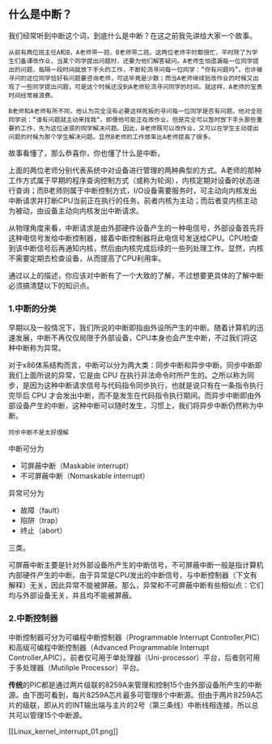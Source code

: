 ## 什么是中断？
我们经常听到中断这个词，到底什么是中断？在这之前我先讲给大家一个故事。

    从前有两位班主任A和B，A老师带一班，B老师带二班。这两位老师平时都很忙，平时除了为学生们备课改作业，当某个同学提出问题时，还要为他们解答疑问。A老师生怕遗漏每一位同学提出的问题，每隔一段时间就放下手头的工作，不断轮流寻问每一位同学：“你有问题吗”。也许被寻问的这位同学恰好有问题要咨询老师，可这毕竟是少数；而当A老师继续批改作业的时候又出现了一些同学提出问题，可是这个时候还没到A老师轮流寻问同学的时间。就这样，A老师的宝贵时间经常被浪费。

    B老师和A老师有所不同，他认为完全没有必要这样死板的寻问每一位同学是否有问题。他对全班同学说：“谁有问题就主动来找我“。即便他可能正在改作业，但是完全可以暂时放下手头那些重要的工作，先为这位迷惑的同学解决问题。因此，B老师既可以改作业，又可以在学生主动提出问题的时候为那个学生解决问题。显然B老师的工作效率比A老师提高了很多。

故事看懂了，那么恭喜你，你也懂了什么是中断。

上面的两位老师分别代表系统中对设备进行管理的两种典型的方式。A老师的那种工作方式属于早期的程序查询控制方式（或称为轮询），内核定期对设备的状态进行查询；而B老师则属于中断控制方式，I/O设备需要服务时，可主动向内核发出中断请求并打断CPU当前正在执行的任务。前者内核为主动；而后者变内核主动为被动，由设备主动向内核发出中断请求。

从物理角度来看，中断请求是由外部硬件设备产生的一种电信号，外部设备首先将这种电信号发给中断控制器，接着中断控制器将此电信号发送给CPU。CPU检查到该中断信号后再通知内核，然后由内核完成后续的一些列处理工作。显然，内核不需要定期去检查设备，从而提高了CPU利用率。

通过以上的描述，你应该对中断有了一个大致的了解，不过想要更具体的了解中断必须搞清楚以下的知识点。

### 1.中断的分类

早期以及一般情况下，我们所说的中断即指由外设所产生的中断。随着计算机的迅速发展，中断不再仅仅局限于外部设备，CPU本身也会产生中断，不过我们将这种中断称为异常。

对于x86体系结构而言，中断可以分为两大类：同步中断和异步中断。同步中断即我们上面所说的异常，它是由 CPU 在执行非法命令时所产生的。之所以称为同步，是因为这种中断请求信号与代码指令同步执行，也就是说只有在一条指令执行完毕后 CPU 才会发出中断，而不是发生在代码指令执行期间。而异步中断即由外部设备产生的中断，这种中断可以随时发生，习惯上，我们将异步中断仍然称为中断。

    同步中断不是太好理解

中断可分为

 * 可屏蔽中断（Maskable interrupt）
 * 不可屏蔽中断（Nomaskable interrupt）

异常可分为
 
 * 故障（fault）
 * 陷阱（trap）
 * 终止（abort）

三类。

可屏蔽中断主要是针对外部设备所产生的中断信号，不可屏蔽中断一般是指计算机内部硬件产生的中断。由于异常是CPU发出的中断信号，与中断控制器（下文有解释）无关，因此异常不能被屏蔽。那么，异常和不可屏蔽中断有些相似点：它们均与外部设备无关，并且均不能被屏蔽。

### 2.中断控制器

中断控制器可分为可编程中断控制器（Programmable Interrupt Controller,PIC）和高级可编程中断控制器（Advanced Programmable Interrupt Controller,APIC）。前者仅可用于单处理器（Uni-processor）平台，后者则可用于多处理器（Mutiliple Processor）平台。

**传统**的PIC都是通过两片级联的8259A来管理和控制15个由外部设备所产生的中断源。由下图可看到，每片8259A芯片最多可管理8个中断源。但由于两片8259A芯片的级联，即从片的INT输出端与主片的2号（第三条线）中断线相连接，所以总共可以管理15个中断源。

[[Linux_kernel_interrupt_01.png]]

